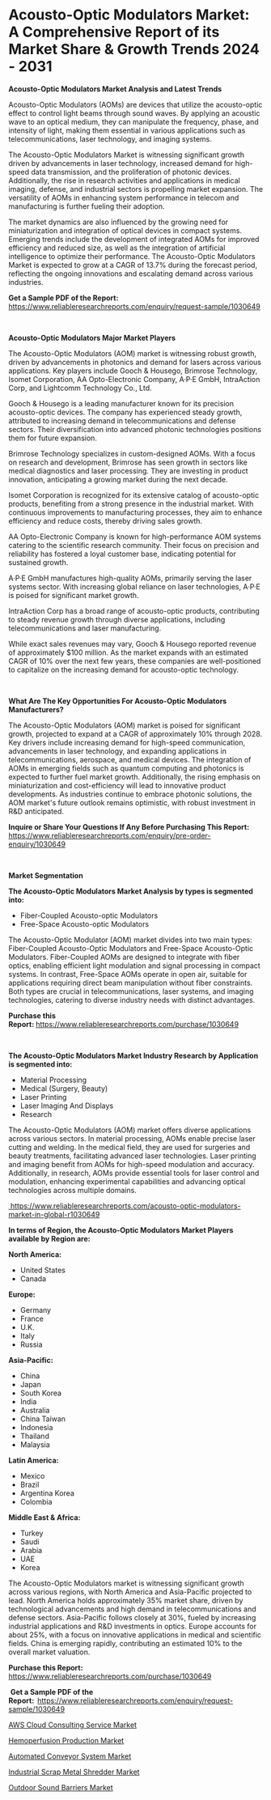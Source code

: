 <p><h1>Acousto-Optic Modulators Market: A Comprehensive Report of its Market Share & Growth Trends 2024 - 2031</h1></p><p><strong>Acousto-Optic Modulators Market Analysis and Latest Trends</strong></p>
<p><p>Acousto-Optic Modulators (AOMs) are devices that utilize the acousto-optic effect to control light beams through sound waves. By applying an acoustic wave to an optical medium, they can manipulate the frequency, phase, and intensity of light, making them essential in various applications such as telecommunications, laser technology, and imaging systems.</p><p>The Acousto-Optic Modulators Market is witnessing significant growth driven by advancements in laser technology, increased demand for high-speed data transmission, and the proliferation of photonic devices. Additionally, the rise in research activities and applications in medical imaging, defense, and industrial sectors is propelling market expansion. The versatility of AOMs in enhancing system performance in telecom and manufacturing is further fueling their adoption.</p><p>The market dynamics are also influenced by the growing need for miniaturization and integration of optical devices in compact systems. Emerging trends include the development of integrated AOMs for improved efficiency and reduced size, as well as the integration of artificial intelligence to optimize their performance. The Acousto-Optic Modulators Market is expected to grow at a CAGR of 13.7% during the forecast period, reflecting the ongoing innovations and escalating demand across various industries.</p></p>
<p><strong>Get a Sample PDF of the Report:&nbsp;</strong> <a href="https://www.reliableresearchreports.com/enquiry/request-sample/1030649">https://www.reliableresearchreports.com/enquiry/request-sample/1030649</a></p>
<p>&nbsp;</p>
<p><strong>Acousto-Optic Modulators Major Market Players</strong></p>
<p><p>The Acousto-Optic Modulators (AOM) market is witnessing robust growth, driven by advancements in photonics and demand for lasers across various applications. Key players include Gooch & Housego, Brimrose Technology, Isomet Corporation, AA Opto-Electronic Company, A·P·E GmbH, IntraAction Corp, and Lightcomm Technology Co., Ltd.</p><p>Gooch & Housego is a leading manufacturer known for its precision acousto-optic devices. The company has experienced steady growth, attributed to increasing demand in telecommunications and defense sectors. Their diversification into advanced photonic technologies positions them for future expansion.</p><p>Brimrose Technology specializes in custom-designed AOMs. With a focus on research and development, Brimrose has seen growth in sectors like medical diagnostics and laser processing. They are investing in product innovation, anticipating a growing market during the next decade.</p><p>Isomet Corporation is recognized for its extensive catalog of acousto-optic products, benefiting from a strong presence in the industrial market. With continuous improvements to manufacturing processes, they aim to enhance efficiency and reduce costs, thereby driving sales growth.</p><p>AA Opto-Electronic Company is known for high-performance AOM systems catering to the scientific research community. Their focus on precision and reliability has fostered a loyal customer base, indicating potential for sustained growth.</p><p>A·P·E GmbH manufactures high-quality AOMs, primarily serving the laser systems sector. With increasing global reliance on laser technologies, A·P·E is poised for significant market growth.</p><p>IntraAction Corp has a broad range of acousto-optic products, contributing to steady revenue growth through diverse applications, including telecommunications and laser manufacturing.</p><p>While exact sales revenues may vary, Gooch & Housego reported revenue of approximately $100 million. As the market expands with an estimated CAGR of 10% over the next few years, these companies are well-positioned to capitalize on the increasing demand for acousto-optic technology.</p></p>
<p>&nbsp;</p>
<p><strong>What Are The Key Opportunities For Acousto-Optic Modulators Manufacturers?</strong></p>
<p><p>The Acousto-Optic Modulators (AOM) market is poised for significant growth, projected to expand at a CAGR of approximately 10% through 2028. Key drivers include increasing demand for high-speed communication, advancements in laser technology, and expanding applications in telecommunications, aerospace, and medical devices. The integration of AOMs in emerging fields such as quantum computing and photonics is expected to further fuel market growth. Additionally, the rising emphasis on miniaturization and cost-efficiency will lead to innovative product developments. As industries continue to embrace photonic solutions, the AOM market's future outlook remains optimistic, with robust investment in R&D anticipated.</p></p>
<p><strong>Inquire or Share Your Questions If Any Before Purchasing This Report:</strong> <a href="https://www.reliableresearchreports.com/enquiry/pre-order-enquiry/1030649">https://www.reliableresearchreports.com/enquiry/pre-order-enquiry/1030649</a></p>
<p>&nbsp;</p>
<p><strong>Market Segmentation</strong></p>
<p><strong>The Acousto-Optic Modulators Market Analysis by types is segmented into:</strong></p>
<p><ul><li>Fiber-Coupled Acousto-optic Modulators</li><li>Free-Space Acousto-optic Modulators</li></ul></p>
<p><p>The Acousto-Optic Modulator (AOM) market divides into two main types: Fiber-Coupled Acousto-Optic Modulators and Free-Space Acousto-Optic Modulators. Fiber-Coupled AOMs are designed to integrate with fiber optics, enabling efficient light modulation and signal processing in compact systems. In contrast, Free-Space AOMs operate in open air, suitable for applications requiring direct beam manipulation without fiber constraints. Both types are crucial in telecommunications, laser systems, and imaging technologies, catering to diverse industry needs with distinct advantages.</p></p>
<p><strong>Purchase this Report:&nbsp;</strong><a href="https://www.reliableresearchreports.com/purchase/1030649">https://www.reliableresearchreports.com/purchase/1030649</a></p>
<p>&nbsp;</p>
<p><strong>The Acousto-Optic Modulators Market Industry Research by Application is segmented into:</strong></p>
<p><ul><li>Material Processing</li><li>Medical (Surgery, Beauty)</li><li>Laser Printing</li><li>Laser Imaging And Displays</li><li>Research</li></ul></p>
<p><p>The Acousto-Optic Modulators (AOM) market offers diverse applications across various sectors. In material processing, AOMs enable precise laser cutting and welding. In the medical field, they are used for surgeries and beauty treatments, facilitating advanced laser technologies. Laser printing and imaging benefit from AOMs for high-speed modulation and accuracy. Additionally, in research, AOMs provide essential tools for laser control and modulation, enhancing experimental capabilities and advancing optical technologies across multiple domains.</p></p>
<p><a href="https://www.reliableresearchreports.com/acousto-optic-modulators-market-in-global-r1030649">&nbsp;https://www.reliableresearchreports.com/acousto-optic-modulators-market-in-global-r1030649</a></p>
<p><strong>In terms of Region, the Acousto-Optic Modulators Market Players available by Region are:</strong></p>
<p>
    <p> <strong> North America: </strong>
        <ul>
            <li>United States</li>
            <li>Canada</li>
        </ul>
        </p> 
    <p> <strong> Europe: </strong>
        <ul>
            <li>Germany</li>
            <li>France</li>
            <li>U.K.</li>
            <li>Italy</li>
            <li>Russia</li>
        </ul>
        </p> 
    <p> <strong> Asia-Pacific: </strong>
        <ul>
            <li>China</li>
            <li>Japan</li>
            <li>South Korea</li>
            <li>India</li>
            <li>Australia</li>
            <li>China Taiwan</li>
            <li>Indonesia</li>
            <li>Thailand</li>
            <li>Malaysia</li>
        </ul>
        </p> 
    <p> <strong> Latin America: </strong>
        <ul>
            <li>Mexico</li>
            <li>Brazil</li>
            <li>Argentina Korea</li>
            <li>Colombia</li>
        </ul>
        </p> 
    <p> <strong> Middle East & Africa: </strong>
        <ul>
            <li>Turkey</li>
            <li>Saudi</li>
            <li>Arabia</li>
            <li>UAE</li>
            <li>Korea</li>
        </ul>
    </p>
    </p>
<p><p>The Acousto-Optic Modulators market is witnessing significant growth across various regions, with North America and Asia-Pacific projected to lead. North America holds approximately 35% market share, driven by technological advancements and high demand in telecommunications and defense sectors. Asia-Pacific follows closely at 30%, fueled by increasing industrial applications and R&D investments in optics. Europe accounts for about 25%, with a focus on innovative applications in medical and scientific fields. China is emerging rapidly, contributing an estimated 10% to the overall market valuation.</p></p>
<p><strong>Purchase this Report: </strong><a href="https://www.reliableresearchreports.com/purchase/1030649">https://www.reliableresearchreports.com/purchase/1030649</a></p>
<p>&nbsp;<strong>Get a Sample PDF of the Report:&nbsp;&nbsp;</strong><a href="https://www.reliableresearchreports.com/enquiry/request-sample/1030649">https://www.reliableresearchreports.com/enquiry/request-sample/1030649</a></p>
<p><strong></strong></p>
<p><p><a href="https://www.linkedin.com/pulse/market-insights-global-aws-cloud-consulting-service-forecast-f0lof?trackingId=uDKuJUxmRFGUVNgoyfCZNA%3D%3D">AWS Cloud Consulting Service Market</a></p><p><a href="https://github.com/olyy49keyt/Market-Research-Report-List-1/blob/main/hemoperfusion-production-market.md">Hemoperfusion Production Market</a></p><p><a href="https://medium.com/@amelia.martin5698/the-global-automated-conveyor-system-market-is-a-dynamic-and-growing-industry-d466816bfa38">Automated Conveyor System Market</a></p><p><a href="https://medium.com/@amelia.martin5698/the-industrial-scrap-metal-shredder-market-research-report-provides-an-in-depth-and-up-to-date-60da50f150fa">Industrial Scrap Metal Shredder Market</a></p><p><a href="https://issuu.com/reportprime-2/docs/outdoor-sound-barriers-market-size-_93057073000773">Outdoor Sound Barriers Market</a></p></p>